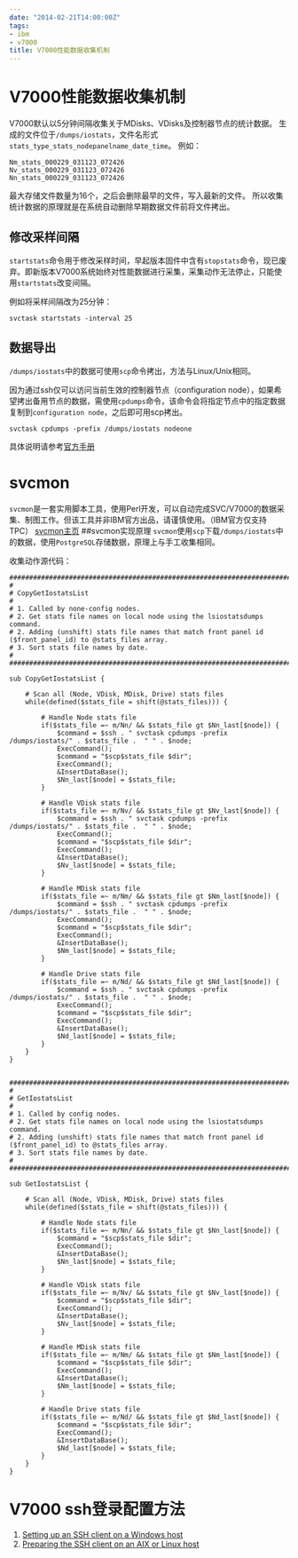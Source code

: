 ```yaml
---
date: "2014-02-21T14:00:00Z"
tags:
- ibm
- v7000
title: V7000性能数据收集机制
---
```


# V7000性能数据收集机制
V7000默认以5分钟间隔收集关于MDisks、VDisks及控制器节点的统计数据。
生成的文件位于`/dumps/iostats`，文件名形式`stats_type_stats_nodepanelname_date_time`。
例如：

    Nm_stats_000229_031123_072426
    Nv_stats_000229_031123_072426
    Nn_stats_000229_031123_072426

最大存储文件数量为16个，之后会删除最早的文件，写入最新的文件。
所以收集统计数据的原理就是在系统自动删除早期数据文件前将文件拷出。

## 修改采样间隔
`startstats`命令用于修改采样时间，早起版本固件中含有`stopstats`命令，现已废弃。即新版本V7000系统始终对性能数据进行采集，采集动作无法停止，只能使用`startstats`改变间隔。

例如将采样间隔改为25分钟：

	svctask startstats -interval 25

## 数据导出
`/dumps/iostats`中的数据可使用`scp`命令拷出，方法与Linux/Unix相同。

因为通过ssh仅可以访问当前生效的控制器节点（configuration node），如果希望拷出备用节点的数据，需使用`cpdumps`命令，该命令会将指定节点中的指定数据复制到`configuration node`，之后即可用scp拷出。

	svctask cpdumps -prefix /dumps/iostats nodeone

具体说明请参考[官方手册](http://pic.dhe.ibm.com/infocenter/svc/ic/topic/com.ibm.storage.svc.console.610.doc/svc_clustercomm_21ie7a.html)

# svcmon
`svcmon`是一套实用脚本工具，使用Perl开发，可以自动完成SVC/V7000的数据采集、制图工作。但该工具并非IBM官方出品，请谨慎使用。（IBM官方仅支持TPC）
[svcmon主页](https://www.ibm.com/developerworks/community/blogs/svcmon/entry/introduction?lang=en)
##svcmon实现原理
`svcmon`使用`scp`下载`/dumps/iostats`中的数据，使用`PostgreSQL`存储数据，原理上与手工收集相同。

收集动作源代码：

    ###############################################################################
    #
    # CopyGetIostatsList
    #
    # 1. Called by none-config nodes.
    # 2. Get stats file names on local node using the lsiostatsdumps command.
    # 2. Adding (unshift) stats file names that match front panel id ($front_panel_id) to @stats_files array.
    # 3. Sort stats file names by date.
    #
    ###############################################################################

    sub CopyGetIostatsList {

        # Scan all (Node, VDisk, MDisk, Drive) stats files
        while(defined($stats_file = shift(@stats_files))) {

            # Handle Node stats file
            if($stats_file =~ m/Nn/ && $stats_file gt $Nn_last[$node]) {
                $command = $ssh . " svctask cpdumps -prefix /dumps/iostats/" . $stats_file .  " " . $node;
                ExecCommand();
                $command = "$scp$stats_file $dir";
                ExecCommand();
                &InsertDataBase();
                $Nn_last[$node] = $stats_file;
            }

            # Handle VDisk stats file
            if($stats_file =~ m/Nv/ && $stats_file gt $Nv_last[$node]) {
                $command = $ssh . " svctask cpdumps -prefix /dumps/iostats/" . $stats_file .  " " . $node;
                ExecCommand();
                $command = "$scp$stats_file $dir";
                ExecCommand();
                &InsertDataBase();
                $Nv_last[$node] = $stats_file;
            }

            # Handle MDisk stats file
            if($stats_file =~ m/Nm/ && $stats_file gt $Nm_last[$node]) {
                $command = $ssh . " svctask cpdumps -prefix /dumps/iostats/" . $stats_file .  " " . $node;
                ExecCommand();
                $command = "$scp$stats_file $dir";
                ExecCommand();
                &InsertDataBase();
                $Nm_last[$node] = $stats_file;
            }

            # Handle Drive stats file
            if($stats_file =~ m/Nd/ && $stats_file gt $Nd_last[$node]) {
                $command = $ssh . " svctask cpdumps -prefix /dumps/iostats/" . $stats_file .  " " . $node;
                ExecCommand();
                $command = "$scp$stats_file $dir";
                ExecCommand();
                &InsertDataBase();
                $Nd_last[$node] = $stats_file;
            }
        }
    }


    ###############################################################################
    #
    # GetIostatsList
    #
    # 1. Called by config nodes.
    # 2. Get stats file names on local node using the lsiostatsdumps command.
    # 2. Adding (unshift) stats file names that match front panel id ($front_panel_id) to @stats_files array.
    # 3. Sort stats file names by date.
    #
    ###############################################################################

    sub GetIostatsList {

        # Scan all (Node, VDisk, MDisk, Drive) stats files
        while(defined($stats_file = shift(@stats_files))) {

            # Handle Node stats file
            if($stats_file =~ m/Nn/ && $stats_file gt $Nn_last[$node]) {
                $command = "$scp$stats_file $dir";
                ExecCommand();
                &InsertDataBase();
                $Nn_last[$node] = $stats_file;
            }

            # Handle VDisk stats file
            if($stats_file =~ m/Nv/ && $stats_file gt $Nv_last[$node]) {
                $command = "$scp$stats_file $dir";
                ExecCommand();
                &InsertDataBase();
                $Nv_last[$node] = $stats_file;
            }

            # Handle MDisk stats file
            if($stats_file =~ m/Nm/ && $stats_file gt $Nm_last[$node]) {
                $command = "$scp$stats_file $dir";
                ExecCommand();
                &InsertDataBase();
                $Nm_last[$node] = $stats_file;
            }

            # Handle Drive stats file
            if($stats_file =~ m/Nd/ && $stats_file gt $Nd_last[$node]) {
                $command = "$scp$stats_file $dir";
                ExecCommand();
                &InsertDataBase();
                $Nd_last[$node] = $stats_file;
            }
        }
    }

# V7000 ssh登录配置方法
1. [Setting up an SSH client on a Windows host](http://pic.dhe.ibm.com/infocenter/storwize/ic/index.jsp?topic=%2Fcom.ibm.storwize.v7000.710.doc%2Fsvc_sshonwindows.html)
2. [Preparing the SSH client on an AIX or Linux host](http://pic.dhe.ibm.com/infocenter/storwize/ic/index.jsp?topic=%2Fcom.ibm.storwize.v7000.710.doc%2Fsvc_sshonanaixhost_29elsk.html)
